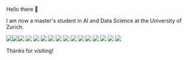 Hello there 👋

I am now a master's student in AI and Data Science at the University of Zurich.

<p>
  <a href="https://www.linkedin.com/in/hyeongkyun-kaden-kim/"><img src="https://img.shields.io/badge/LinkedIn-Profile-_.svg></a>
  <a href="https://huggingface.co/hk-kaden-kim"><img src="https://img.shields.io/badge/HuggingFace-Profile-_.svg></a>                 
</p>
    
Professional Skills
Machine Learning | Deep Learning | Computer Vision | Open-set Recognition | Self-supervised learning | Agentic AI | Network Analysis | Anomaly detection | Recommendation System | Data Visualization | Data Analysis | Data Management | Database design

Domain Knowledge
Artificial Intelligence | Computer Science | Remote Sensing | Wearable device | Autonomous Driving | Test and Measurement | Automated system | Signal Processing

<p>
  <a href="#"><img src="https://img.shields.io/badge/PyTorch-Expert-_.svg?logo=pytorch"></a>
  <a href="#"><img src="https://img.shields.io/badge/TensorFlow-Expert-_.svg?logo=tensorflow"></a>
  <a href="#"><img src="https://img.shields.io/badge/ScikitLearn-Expert-_.svg?logo=scikit-learn"></a>
  <a href="#"><img src="https://img.shields.io/badge/Numpy-Expert-_.svg?logo=numpy"></a>
  <a href="#"><img src="https://img.shields.io/badge/Scipy-Expert-_.svg?logo=scipy"></a>
  <a href="#"><img src="https://img.shields.io/badge/Pandas-Expert-_.svg?logo=pandas"></a>
  <a href="#"><img src="https://img.shields.io/badge/NetworkX-Proficient-_.svg"></a>
  <a href="#"><img src="https://img.shields.io/badge/LangChain-Proficient-_.svg?logo=langchain"></a>
  <a href="#"><img src="https://img.shields.io/badge/PostgreSQL-Proficient-_.svg?logo=PostgreSQL"></a>
  <a href="#"><img src="https://img.shields.io/badge/D3-Proficient-_.svg?logo=D3"></a>
  <a href="#"><img src="https://img.shields.io/badge/p5js-Proficient_.svg?logo=p5.js"></a>
  <a href="#"><img src="https://img.shields.io/badge/docker-Proficient_.svg?logo=docker"></a>
  <a href="#"><img src="https://img.shields.io/badge/git-Proficient_.svg?logo=git"></a>
  <a href="#"><img src="https://img.shields.io/badge/PostgreSQL-Proficient-_.svg?logo=PostgreSQL"></a>
</p>

Thanks for visiting!
